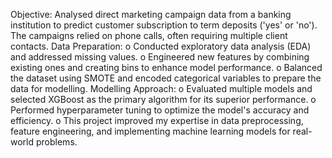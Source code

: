 Objective: Analysed direct marketing campaign data from a banking institution to predict customer subscription to term deposits ('yes' or 'no'). The campaigns relied on phone calls, often requiring multiple client contacts.
Data Preparation:
o	Conducted exploratory data analysis (EDA) and addressed missing values.
o	Engineered new features by combining existing ones and creating bins to enhance model performance.
o	Balanced the dataset using SMOTE and encoded categorical variables to prepare the data for modelling.
Modelling Approach:
o	Evaluated multiple models and selected XGBoost as the primary algorithm for its superior performance.
o	Performed hyperparameter tuning to optimize the model's accuracy and efficiency.
o	This project improved my expertise in data preprocessing, feature engineering, and implementing machine learning models for real-world problems.

